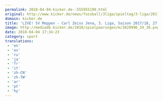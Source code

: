 ```yaml
---
permalink: 2018-04-04-kicker.de--555955190.html
original: http://www.kicker.de/news/fussball/3liga/spieltag/3-liga/2017-18/27/3829996/livematch_sv-meppen-34_carl-zeiss-jena-36.html#omrss
domain: kicker.de
title: 'LIVE! SV Meppen - Carl Zeiss Jena, 3. Liga, Saison 2017/18, 27. Spieltag'
image: http://mediadb.kicker.de/2018/spielpaarungen/m/3829996_34_36.png
date: 2018-04-04 17:34:23
category: sport
translations: 
 - 'en'
 - 'es'
 - 'ru'
 - 'ja'
 - 'fr'
 - 'it'
 - 'zh-CN'
 - 'zh-TW'
 - 'ar'
 - 'pt'
 - 'hy'
---
```


